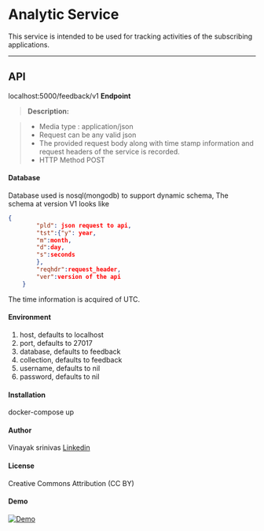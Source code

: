 Analytic Service
===================


This service is intended to be used for tracking activities of the subscribing applications.

----------


API
-------------

localhost:5000/feedback/v1 **Endpoint**

> **Description:**

> - Media type : application/json
> - Request can be any valid json
> - The provided request body along with time stamp information and request headers of the service is recorded.
> - HTTP Method POST

#### Database

Database used is nosql(mongodb) to support dynamic schema,
The schema at version V1 looks like
```json
{
        "pld": json request to api,
        "tst":{"y": year,
        "m":month,
        "d":day,
        "s":seconds
        },
        "reqhdr":request_header,
        "ver":version of the api
    }
```
The time information is acquired of UTC.


####  Environment

1. host, defaults to localhost
2. port, defaults to 27017
3. database, defaults to feedback
4. collection, defaults to feedback
5. username, defaults to nil
6. password, defaults to  nil



#### Installation
docker-compose up   


#### Author
Vinayak srinivas [Linkedin](https://linkedin.com/in/vinayakcs)

#### License
Creative Commons Attribution (CC BY)

#### Demo
[![Demo](https://img.youtube.com/vi/J8FohgI7nG0/maxresdefault.jpg)](https://youtu.be/J8FohgI7nG0)


